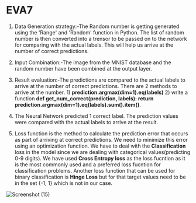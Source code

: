 # EVA7
1) Data Generation strategy:-The Random number is getting generated using the 'Range' and 'Random' function in Python. The list of random number is then converted into a trensor to be passed on to the network for comparing with the actual labels. This will help us arrive at the number of correct predictions.

2) Input Combination:-The image from the MNIST database and the random number have been combined at the output layer.

3) Result evaluation:-The predictions are compared to the actual labels to arrive at the number of correct predictions. There are 2 methods to arrive at the number.  1) **prediction.argmax(dim=1).eq(labels)** 2) write a function **def get_num_correct(prediction, labels):    return prediction.argmax(dim=1).eq(labels).sum().item()**.

4) The Neural Network predicted 1 correct label. The prediction values were compared with the actual labels to arrive at the result.

5) Loss function is the method to calculate the prediction error that occurs as part of arriving at correct predictions. We need to minimize this error using an optimization function. We have to deal with the  **Classification** loss in the model since we are dealing with categorical values(predicting 0-9 digits). We have used **Cross Entropy loss** as the loss fucntion as it is the most commonly used and a preferred loss fucntion for classification problems. Another loss function that can be used for binary classification is **Hinge Loss** but for that target values need to be in the set {-1, 1} which is not in our case.

![Screenshot (15)](https://user-images.githubusercontent.com/57353992/137544223-3b518361-09a9-4245-8d5d-914430369286.png)
